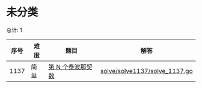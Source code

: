 # 未分类

<!--- table -->

总计: 1

| 序号 | 难度 | 题目                                                                         | 解答                                                           |
| ---- | ---- | ---------------------------------------------------------------------------- | -------------------------------------------------------------- |
| 1137 | 简单 | [第 N 个泰波那契数](https://leetcode-cn.com/problems/n-th-tribonacci-number) | [solve/solve1137/solve_1137.go](solve/solve1137/solve_1137.go) |
